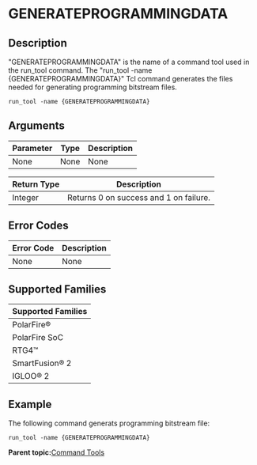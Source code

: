 # GENERATEPROGRAMMINGDATA

## Description

"GENERATEPROGRAMMINGDATA" is the name of a command tool used in the run\_tool command. The "run\_tool -name \{GENERATEPROGRAMMINGDATA\}" Tcl command generates the files needed for generating programming bitstream files.

```
run_tool -name {GENERATEPROGRAMMINGDATA}
```

## Arguments

|Parameter|Type|Description|
|---------|----|-----------|
|None|None|None|

|Return Type|Description|
|-----------|-----------|
|Integer|Returns 0 on success and 1 on failure.|

## Error Codes

|Error Code|Description|
|----------|-----------|
|None|None|

## Supported Families

|Supported Families|
|------------------|
|PolarFire®|
|PolarFire SoC|
|RTG4™|
|SmartFusion® 2|
|IGLOO® 2|

## Example

The following command generats programming bitstream file:

```
run_tool -name {GENERATEPROGRAMMINGDATA}
```

**Parent topic:**[Command Tools](GUID-57EC11A5-2069-4086-ADFB-D63113B3E275.md)

